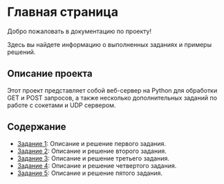 # Главная страница

Добро пожаловать в документацию по проекту!

Здесь вы найдете информацию о выполненных заданиях и примеры решений.

## Описание проекта

Этот проект представляет собой веб-сервер на Python для обработки GET и POST запросов, а также несколько дополнительных заданий по работе с сокетами и UDP сервером.

## Содержание

- [Задание 1](lr1/task1.md): Описание и решение первого задания.
- [Задание 2](lr1/task2.md): Описание и решение второго задания.
- [Задание 3](lr1/task3.md): Описание и решение третьего задания.
- [Задание 4](lr1/task1.md): Описание и решение четвертого задания.
- [Задание 5](lr1/task2.md): Описание и решение пятого задания.


